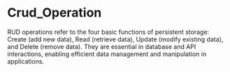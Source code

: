 # Crud_Operation
RUD operations refer to the four basic functions of persistent storage: Create (add new data), Read (retrieve data), Update (modify existing data), and Delete (remove data). They are essential in database and API interactions, enabling efficient data management and manipulation in applications.

